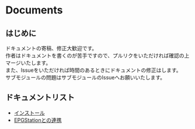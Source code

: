# Documents
## はじめに
ドキュメントの寄稿、修正大歓迎です。  
作者はドキュメントを書くのが苦手ですので、プルリクをいただければ確認の上マージいたします。  
また、Issueをいただければ時間のあるときにドキュメントの修正はします。  
サブモジュールの問題はサブモジュールのIssueへお願いいたします。
## ドキュメントリスト
- [インストール](Install.md)
- [EPGStationとの連携](EPGStation.md)

